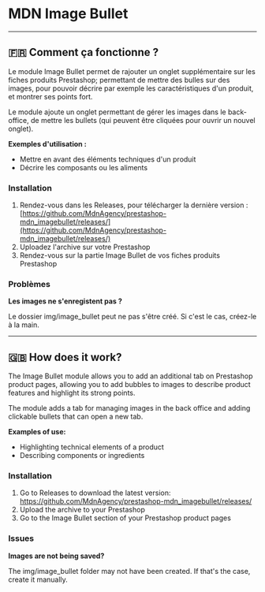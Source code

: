 # MDN Image Bullet
___
 
## 🇫🇷 Comment ça fonctionne ?
Le module Image Bullet permet de rajouter un onglet supplémentaire sur les fiches produits Prestashop; permettant de mettre des bulles sur des images, pour pouvoir décrire par exemple les caractéristiques d'un produit, et montrer ses points fort.

Le module ajoute un onglet permettant de gérer les images dans le back-office, de mettre les bullets (qui peuvent être cliquées pour ouvrir un nouvel onglet).

__Exemples d'utilisation :__
- Mettre en avant des éléments techniques d'un produit
- Décrire les composants ou les aliments

### Installation
1. Rendez-vous dans les Releases, pour télécharger la dernière version : [https://github.com/MdnAgency/prestashop-mdn_imagebullet/releases/](https://github.com/MdnAgency/prestashop-mdn_imagebullet/releases/)
2. Uploadez l'archive sur votre Prestashop
3. Rendez-vous sur la partie Image Bullet de vos fiches produits Prestashop
 
### Problèmes

**Les images ne s'enregistent pas ?**

Le dossier img/image_bullet peut ne pas s'être créé. Si c'est le cas, créez-le à la main.

___

## 🇬🇧 How does it work?
The Image Bullet module allows you to add an additional tab on Prestashop product pages, allowing you to add bubbles to images to describe product features and highlight its strong points.

The module adds a tab for managing images in the back office and adding clickable bullets that can open a new tab.

__Examples of use:__
- Highlighting technical elements of a product
- Describing components or ingredients

### Installation
1. Go to Releases to download the latest version: https://github.com/MdnAgency/prestashop-mdn_imagebullet/releases/
2. Upload the archive to your Prestashop
3. Go to the Image Bullet section of your Prestashop product pages

### Issues
**Images are not being saved?**

The img/image_bullet folder may not have been created. If that's the case, create it manually.